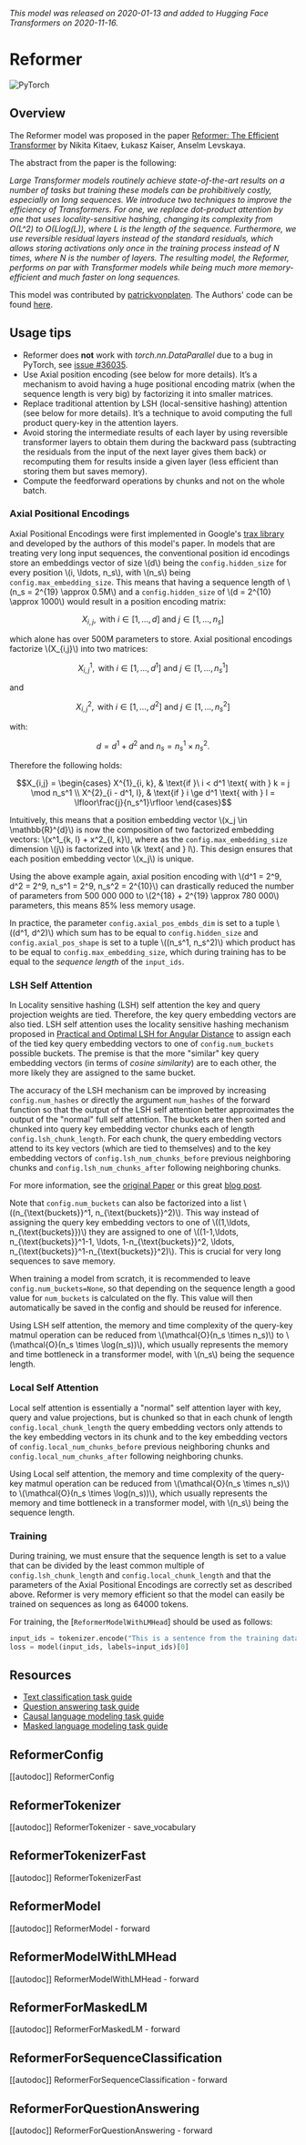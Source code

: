 <!--Copyright 2020 The HuggingFace Team. All rights reserved.

Licensed under the Apache License, Version 2.0 (the "License"); you may not use this file except in compliance with
the License. You may obtain a copy of the License at

http://www.apache.org/licenses/LICENSE-2.0

Unless required by applicable law or agreed to in writing, software distributed under the License is distributed on
an "AS IS" BASIS, WITHOUT WARRANTIES OR CONDITIONS OF ANY KIND, either express or implied. See the License for the
specific language governing permissions and limitations under the License.

⚠️ Note that this file is in Markdown but contain specific syntax for our doc-builder (similar to MDX) that may not be
rendered properly in your Markdown viewer.

-->
*This model was released on 2020-01-13 and added to Hugging Face Transformers on 2020-11-16.*

# Reformer

<div class="flex flex-wrap space-x-1">
<img alt="PyTorch" src="https://img.shields.io/badge/PyTorch-DE3412?style=flat&logo=pytorch&logoColor=white">
</div>

## Overview

The Reformer model was proposed in the paper [Reformer: The Efficient Transformer](https://huggingface.co/papers/2001.04451) by Nikita Kitaev, Łukasz Kaiser, Anselm Levskaya.

The abstract from the paper is the following:

*Large Transformer models routinely achieve state-of-the-art results on a number of tasks but training these models can
be prohibitively costly, especially on long sequences. We introduce two techniques to improve the efficiency of
Transformers. For one, we replace dot-product attention by one that uses locality-sensitive hashing, changing its
complexity from O(L^2) to O(Llog(L)), where L is the length of the sequence. Furthermore, we use reversible residual
layers instead of the standard residuals, which allows storing activations only once in the training process instead of
N times, where N is the number of layers. The resulting model, the Reformer, performs on par with Transformer models
while being much more memory-efficient and much faster on long sequences.*

This model was contributed by [patrickvonplaten](https://huggingface.co/patrickvonplaten). The Authors' code can be
found [here](https://github.com/google/trax/tree/master/trax/models/reformer).

## Usage tips

- Reformer does **not** work with *torch.nn.DataParallel* due to a bug in PyTorch, see [issue #36035](https://github.com/pytorch/pytorch/issues/36035).
- Use Axial position encoding (see below for more details). It’s a mechanism to avoid having a huge positional encoding matrix (when the sequence length is very big) by factorizing it into smaller matrices.
- Replace traditional attention by LSH (local-sensitive hashing) attention (see below for more details). It’s a technique to avoid computing the full product query-key in the attention layers.
- Avoid storing the intermediate results of each layer by using reversible transformer layers to obtain them during the backward pass (subtracting the residuals from the input of the next layer gives them back) or recomputing them for results inside a given layer (less efficient than storing them but saves memory).
- Compute the feedforward operations by chunks and not on the whole batch.

### Axial Positional Encodings

Axial Positional Encodings were first implemented in Google's [trax library](https://github.com/google/trax/blob/4d99ad4965bab1deba227539758d59f0df0fef48/trax/layers/research/position_encodings.py#L29)
and developed by the authors of this model's paper. In models that are treating very long input sequences, the
conventional position id encodings store an embeddings vector of size \\(d\\) being the `config.hidden_size` for
every position \\(i, \ldots, n_s\\), with \\(n_s\\) being `config.max_embedding_size`. This means that having
a sequence length of \\(n_s = 2^{19} \approx 0.5M\\) and a `config.hidden_size` of \\(d = 2^{10} \approx 1000\\)
would result in a position encoding matrix:

$$X_{i,j}, \text{ with } i \in \left[1,\ldots, d\right] \text{ and } j \in \left[1,\ldots, n_s\right]$$

which alone has over 500M parameters to store. Axial positional encodings factorize \\(X_{i,j}\\) into two matrices:

$$X^{1}_{i,j}, \text{ with } i \in \left[1,\ldots, d^1\right] \text{ and } j \in \left[1,\ldots, n_s^1\right]$$

and

$$X^{2}_{i,j}, \text{ with } i \in \left[1,\ldots, d^2\right] \text{ and } j \in \left[1,\ldots, n_s^2\right]$$

with:

$$d = d^1 + d^2 \text{ and } n_s = n_s^1 \times n_s^2 .$$

Therefore the following holds:

$$X_{i,j} = \begin{cases}
X^{1}_{i, k}, & \text{if }\ i < d^1 \text{ with } k = j \mod n_s^1 \\
X^{2}_{i - d^1, l}, & \text{if } i \ge d^1 \text{ with } l = \lfloor\frac{j}{n_s^1}\rfloor
\end{cases}$$

Intuitively, this means that a position embedding vector \\(x_j \in \mathbb{R}^{d}\\) is now the composition of two
factorized embedding vectors: \\(x^1_{k, l} + x^2_{l, k}\\), where as the `config.max_embedding_size` dimension
\\(j\\) is factorized into \\(k \text{ and } l\\). This design ensures that each position embedding vector
\\(x_j\\) is unique.

Using the above example again, axial position encoding with \\(d^1 = 2^9, d^2 = 2^9, n_s^1 = 2^9, n_s^2 = 2^{10}\\)
can drastically reduced the number of parameters from 500 000 000 to \\(2^{18} + 2^{19} \approx 780 000\\) parameters, this means 85% less memory usage.

In practice, the parameter `config.axial_pos_embds_dim` is set to a tuple \\((d^1, d^2)\\) which sum has to be
equal to `config.hidden_size` and `config.axial_pos_shape` is set to a tuple \\((n_s^1, n_s^2)\\) which
product has to be equal to `config.max_embedding_size`, which during training has to be equal to the *sequence
length* of the `input_ids`.


### LSH Self Attention

In Locality sensitive hashing (LSH) self attention the key and query projection weights are tied. Therefore, the key
query embedding vectors are also tied. LSH self attention uses the locality sensitive hashing mechanism proposed in
[Practical and Optimal LSH for Angular Distance](https://huggingface.co/papers/1509.02897) to assign each of the tied key
query embedding vectors to one of `config.num_buckets` possible buckets. The premise is that the more "similar"
key query embedding vectors (in terms of *cosine similarity*) are to each other, the more likely they are assigned to
the same bucket.

The accuracy of the LSH mechanism can be improved by increasing `config.num_hashes` or directly the argument
`num_hashes` of the forward function so that the output of the LSH self attention better approximates the output
of the "normal" full self attention. The buckets are then sorted and chunked into query key embedding vector chunks
each of length `config.lsh_chunk_length`. For each chunk, the query embedding vectors attend to its key vectors
(which are tied to themselves) and to the key embedding vectors of `config.lsh_num_chunks_before` previous
neighboring chunks and `config.lsh_num_chunks_after` following neighboring chunks.

For more information, see the [original Paper](https://huggingface.co/papers/2001.04451) or this great [blog post](https://www.pragmatic.ml/reformer-deep-dive/).

Note that `config.num_buckets` can also be factorized into a list \\((n_{\text{buckets}}^1,
n_{\text{buckets}}^2)\\). This way instead of assigning the query key embedding vectors to one of \\((1,\ldots,
n_{\text{buckets}})\\) they are assigned to one of \\((1-1,\ldots, n_{\text{buckets}}^1-1, \ldots,
1-n_{\text{buckets}}^2, \ldots, n_{\text{buckets}}^1-n_{\text{buckets}}^2)\\). This is crucial for very long sequences to
save memory.

When training a model from scratch, it is recommended to leave `config.num_buckets=None`, so that depending on the
sequence length a good value for `num_buckets` is calculated on the fly. This value will then automatically be
saved in the config and should be reused for inference.

Using LSH self attention, the memory and time complexity of the query-key matmul operation can be reduced from
\\(\mathcal{O}(n_s \times n_s)\\) to \\(\mathcal{O}(n_s \times \log(n_s))\\), which usually represents the memory
and time bottleneck in a transformer model, with \\(n_s\\) being the sequence length.


### Local Self Attention

Local self attention is essentially a "normal" self attention layer with key, query and value projections, but is
chunked so that in each chunk of length `config.local_chunk_length` the query embedding vectors only attends to
the key embedding vectors in its chunk and to the key embedding vectors of `config.local_num_chunks_before`
previous neighboring chunks and `config.local_num_chunks_after` following neighboring chunks.

Using Local self attention, the memory and time complexity of the query-key matmul operation can be reduced from
\\(\mathcal{O}(n_s \times n_s)\\) to \\(\mathcal{O}(n_s \times \log(n_s))\\), which usually represents the memory
and time bottleneck in a transformer model, with \\(n_s\\) being the sequence length.


### Training

During training, we must ensure that the sequence length is set to a value that can be divided by the least common
multiple of `config.lsh_chunk_length` and `config.local_chunk_length` and that the parameters of the Axial
Positional Encodings are correctly set as described above. Reformer is very memory efficient so that the model can
easily be trained on sequences as long as 64000 tokens.

For training, the [`ReformerModelWithLMHead`] should be used as follows:

```python
input_ids = tokenizer.encode("This is a sentence from the training data", return_tensors="pt")
loss = model(input_ids, labels=input_ids)[0]
```

## Resources

- [Text classification task guide](../tasks/sequence_classification)
- [Question answering task guide](../tasks/question_answering)
- [Causal language modeling task guide](../tasks/language_modeling)
- [Masked language modeling task guide](../tasks/masked_language_modeling)

## ReformerConfig

[[autodoc]] ReformerConfig

## ReformerTokenizer

[[autodoc]] ReformerTokenizer
    - save_vocabulary

## ReformerTokenizerFast

[[autodoc]] ReformerTokenizerFast

## ReformerModel

[[autodoc]] ReformerModel
    - forward

## ReformerModelWithLMHead

[[autodoc]] ReformerModelWithLMHead
    - forward

## ReformerForMaskedLM

[[autodoc]] ReformerForMaskedLM
    - forward

## ReformerForSequenceClassification

[[autodoc]] ReformerForSequenceClassification
    - forward

## ReformerForQuestionAnswering

[[autodoc]] ReformerForQuestionAnswering
    - forward
